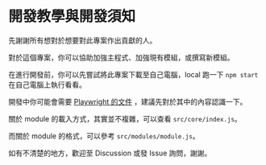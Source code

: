 # 開發教學與開發須知

先謝謝所有想對於想要對此專案作出貢獻的人。

對於這個專案，你可以協助加強主程式、加強現有模組，或撰寫新模組。

在進行開發前，你可以先嘗試將此專案下載至自己電腦，local 跑一下 `npm start` 在自己電腦上執行看看。

開發中你可能會需要 [Playwright 的文件](https://playwright.dev/docs/api/class-playwright) ，建議先對於其中的內容認識一下。

關於 module 的載入方式，其實並不複雜，可以查看 `src/core/index.js`。

而關於 module 的格式，可以參考 `src/modules/module.js`。

如有不清楚的地方，歡迎至 Discussion 或發 Issue 詢問，謝謝。

